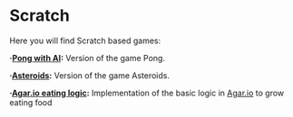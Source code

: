 # Scratch

Here you will find Scratch based games:

**·[Pong with AI](https://github.com/Jkutkut/Scratch_Pong-with-AI):** Version of the game Pong.

**·[Asteroids](https://github.com/Jkutkut/Scratch_Asteroids):** Version of the game Asteroids.

**·[Agar.io eating logic](https://github.com/Jkutkut/Agar.io-eating-logic):** Implementation of the basic logic in [Agar.io](agar.io) to grow eating food
